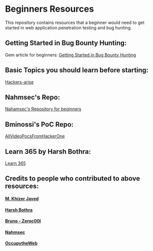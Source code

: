 # Beginners Resources
This repository contains resources that a beginner would need to get started in web application penetration testing and bug hunting.

## Getting Started in Bug Bounty Hunting:
Gem article for beginners:
[Getting Started in Bug Bounty Hunting](https://whoami.securitybreached.org/2019/06/03/guide-getting-started-in-bug-bounty-hunting/)


## Basic Topics you should learn before starting:
[Hackers-arise](https://www.hackers-arise.com/getting-started) 

## Nahmsec's Repo:
[Nahamsec's Repository for beginners](https://github.com/nahamsec/Resources-for-Beginner-Bug-Bounty-Hunters)


## Bminossi's PoC Repo:
[AllVideoPocsFromHackerOne](https://github.com/bminossi/AllVideoPocsFromHackerOne)


## Learn 365 by Harsh Bothra:
[Learn 365](https://github.com/harsh-bothra/learn365)


## Credits to people who contributed to above resources: 
#### [M. Khizer Javed](https://twitter.com/KHIZER_JAVED47)
#### [Harsh Bothra](https://twitter.com/harshbothra_)
#### [Bruno - Zeroc00I](https://twitter.com/zeroc00I)
#### [Nahmsec](https://twitter.com/NahamSec)
#### [OccupytheWeb](https://twitter.com/three_cube)

